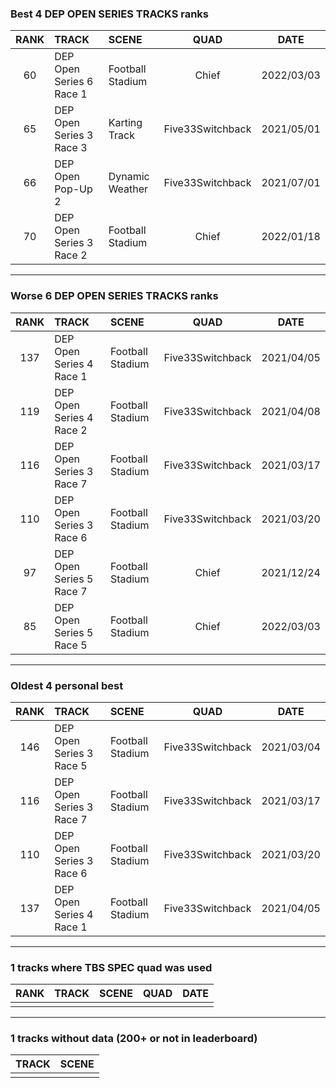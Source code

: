 ### Best 4 DEP OPEN SERIES TRACKS ranks
|RANK|TRACK|SCENE|QUAD|DATE|
|:---:|:---|:---|:---:|:---:|
|60|DEP Open Series 6 Race 1|Football Stadium|Chief|2022/03/03|
|65|DEP Open Series 3 Race 3|Karting Track|Five33Switchback|2021/05/01|
|66|DEP Open Pop-Up 2|Dynamic Weather|Five33Switchback|2021/07/01|
|70|DEP Open Series 3 Race 2|Football Stadium|Chief|2022/01/18|
---
### Worse 6 DEP OPEN SERIES TRACKS ranks
|RANK|TRACK|SCENE|QUAD|DATE|
|:---:|:---|:---|:---:|:---:|
|137|DEP Open Series 4 Race 1|Football Stadium|Five33Switchback|2021/04/05|
|119|DEP Open Series 4 Race 2|Football Stadium|Five33Switchback|2021/04/08|
|116|DEP Open Series 3 Race 7|Football Stadium|Five33Switchback|2021/03/17|
|110|DEP Open Series 3 Race 6|Football Stadium|Five33Switchback|2021/03/20|
|97|DEP Open Series 5 Race 7|Football Stadium|Chief|2021/12/24|
|85|DEP Open Series 5 Race 5|Football Stadium|Chief|2022/03/03|
---
### Oldest 4 personal best
|RANK|TRACK|SCENE|QUAD|DATE|
|:---:|:---|:---|:---:|:---:|
|146|DEP Open Series 3 Race 5|Football Stadium|Five33Switchback|2021/03/04|
|116|DEP Open Series 3 Race 7|Football Stadium|Five33Switchback|2021/03/17|
|110|DEP Open Series 3 Race 6|Football Stadium|Five33Switchback|2021/03/20|
|137|DEP Open Series 4 Race 1|Football Stadium|Five33Switchback|2021/04/05|
---
### 1 tracks where TBS SPEC quad was used
|RANK|TRACK|SCENE|QUAD|DATE|
|:---:|:---|:---|:---:|:---:|
||||||
---
### 1 tracks without data (200+ or not in leaderboard)
|TRACK|SCENE|
|:---|:---|
|||
